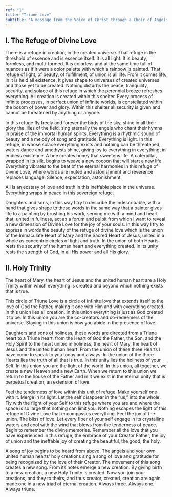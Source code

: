 ```yaml
---
ref: "1"
title: "Triune Love"
subtitle: "A message from the Voice of Christ through a Choir of Angels in the presence of Archangel Raphael and Archangel Gabriel"
---
```


## I. The Refuge of Divine Love

There is a refuge in creation, in the created universe. That refuge is the
threshold of essence and is essence itself. It is all light. It is beauty,
formless, and multi-formed. It is colorless and at the same time full of
nuances as if it were a color palette with which a rainbow is painted. That
refuge of light, of beauty, of fulfillment, of union is all life. From it comes
life. In it is held all existence. It gives shape to universes of created
universes and those yet to be created. Nothing disturbs the peace, tranquility,
security, and solace of this refuge in which the perennial breeze refreshes
everything. All creation is created within this shelter. Every process of
infinite processes, in perfect union of infinite worlds, is constellated within
the bosom of power and glory. Within this shelter all security is given and
cannot be threatened by anything or anyone.

In this refuge fly freely and forever the birds of the sky, shine in all their
glory the lilies of the field, sing eternally the angels who chant their hymns
in praise of the immortal human spirits. Everything is a rhythmic sound of
beauty and a melody of song and gratitude. Everything is light. In this refuge,
in whose solace everything exists and nothing can be threatened, waters dance
and amethysts shine, giving joy to everything in everything, in endless
existence. A bee creates honey that sweetens life. A caterpillar, wrapped in
its silk, begins to weave a new cocoon that will start a new life. Everything
vibrates to the beat of the eternal harmonies in this refuge of Divine Love,
where words are muted and astonishment and reverence replaces language.
Silence, expectation, astonishment.

All is an ecstasy of love and truth in this ineffable place in the universe.
Everything wraps in peace in this sovereign refuge.

Daughters and sons, in this way I try to describe the indescribable, with a
hand that gives shape to these words in the same way that a painter gives life
to a painting by brushing his work, serving me with a mind and heart that,
united in fullness, act as a forum and pulpit from which I want to reveal a new
dimension of Divine Love for the joy of your souls. In this way I try to
express in words the beauty of the refuge of divine love which is the union of
the Immaculate Heart of Mary and the Sacred Heart of Jesus, united in a whole
as concentric circles of light and truth. In the union of both Hearts rests the
security of the human heart and everything created. In its unity rests the
strength of God, in all His power and all His glory.

## II. Holy Trinity

The heart of Mary, the heart of Jesus and the united human heart are a Holy
Trinity within which everything is created and beyond which nothing exists that
is true.

This circle of Triune Love is a circle of infinite love that extends itself to
the love of God the Father, making it one with Him and with everything created.
In this union lies all creation. In this union everything is just as God
created it to be. In this union you are the co-creators and co-redeemers of the
universe. Staying in this union is how you abide in the presence of love.

Daughters and sons of holiness, these words are directed from a Triune heart to
a Triune heart, from the Heart of God the Father, the Son, and the Holy Spirit
to the heart united in holiness, the heart of Mary, the heart of Jesus and
the united human heart. From the union of these three Hearts I have come to
speak to you today and always. In the union of the three Hearts lies the truth
of all that is true. In this unity lies the holiness of your Self. In this
union you are the light of the world. In this union, all together, we create a
new Heaven and a new Earth. When we return to this union we return to the house
of the Father and in it we exist in the eternal unity that is perpetual
creation, an extension of love.

Feel the tenderness of love within this unit of refuge. Make yourself one with
it. Merge in its light. Let the self disappear in the “us,” into the whole. Fly
with the flight of your Self to this refuge where you are and where the space
is so large that nothing can limit you. Nothing escapes the light of this
refuge of Divine Love that encompasses everything. Feel the joy of the union.
The bliss of love. Let every fiber of your self engage in its crystalline
waters and cool with the wind that blows from the tenderness of peace. Begin to
remember the divine memories. Remember all the love that you have experienced
in this refuge, the embrace of your Creator Father, the joy of union and the
ineffable joy of creating the beautiful, the good, the holy.

A song of joy begins to be heard from above. The angels and your own united
human hearts’ holy creations sing a song of love and gratitude for being
recognized by the love of their Creator. The movement of this song creates a
new song. From its notes emerge a new creation. By giving birth to a new
creation, a new Holy Trinity is created. Now you join your creations, and they
to theirs, and thus creator, created, creation are again made one in a new
triad of eternal creation. Always three. Always one. Always triune.


